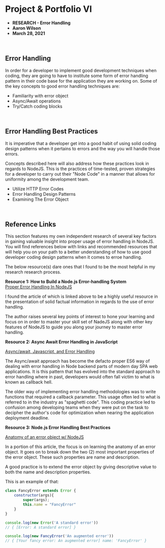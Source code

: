 # Project & Portfolio VI

* **RESEARCH - Error Handling**
* **Aaron Wilson**
* **March 28, 2021**

<br>

## Error Handling
In order for a developer to implement good development techniques when coding, they are going to have to institute some form of error handling pattern in their code base for the application they are working on. Some of the key concepts to good error handling techniques are:

* Familiarity with error object
* Async/Await operations
* Try/Catch coding blocks

<br>

## Error Handling Best Practices
It is imperative that a developer get into a good habit of using solid coding design patterns when it pertains to errors and the way you will handle those errors. 

Concepts described here will also address how these practices look in regards to NodeJS. This is the practices of time-tested, proven strategies for a developer to 
carry out their "Node Code" in a manner that allows for uniformity among the development team.

* Utilize HTTP Error Codes
* Error Handling Design Patterns
* Examining The Error Object

<br>

## Reference Links
This section features my own independent research of several key factors in gaining valuable insight into proper usage of error handling in NodeJS. You will find references below with links and recommended resources that will help you on your path to a better understanding of how to use good developer coding design patterns when it comes to erroe handling. 

The below resource(s) dare ones that I found to be the most helpful in my research research process.

**Resource 1: How to Build a Node.js Error-handling System**  
[Proper Error Handling In NodeJS](https://www.toptal.com/nodejs/node-js-error-handling)  

I found the article of which is linked above to be a highly useful resource in the presentation of solid factual information in regards to the use of error handling.

The author raises several key points of interest to hone your learning and focus on in order to master your skill set of NadeJS along with other key features of NodeJS to guide you along your journey to master error handling.

**Resource 2: Async Await Error Handling in JavaScript**

[Async/await, Javascript, and Error Handling](https://thecodebarbarian.com/async-await-error-handling-in-javascript.html#:~:text=Using%20catch()%20on%20the%20Function%20Call&text=In%20other%20words%2C%20handle%20errors,to%20handling%20each%20individual%20error.&text=Remember%20that%20async%20functions%20always,error%20occurs%20in%20the%20function.)

The Async/await approach has become the defacto proper ES6 way of dealing with error handling in Node backend parts of modern day SPA web applications. It is this pattern that has evolved into the standard approach to error handling where in past, developers would often fall victim to what is known as callback hell.

The older way of implementing error handling methodologies was to write functions that required a callback parameter. This usage often led to what is referred to in the industry as "spaghetti code". This coding practice led to confusion among developing teams when they were put on the task to decipher the author's code for optimization when nearing the application deployment deadline.

**Resource 3: Node.js Error Handling Best Practices**

[Anatomy of an error object w/ NodeJS](https://stackify.com/node-js-error-handling/)

In a portion of this article, the focus is on learning the anatomy of an error object. It goes on to break down the two (2) most important properties of the error object. These such properties are name and description. 

A good practice is to extend the error object by giving descriptive value to both the name and description properties.

This is an example of that:


```javascript
class FancyError extends Error {
    constructor(args){
        super(args);
        this.name = "FancyError"
    }
}

console.log(new Error('A standard error'))
// { [Error: A standard error] }

console.log(new FancyError('An augmented error'))
// { [Your fancy error: An augmented error] name: 'FancyError' }
```